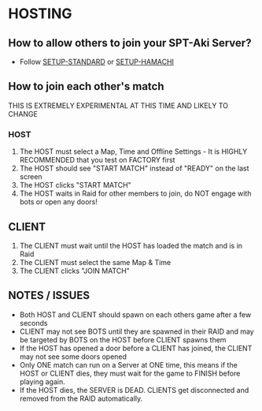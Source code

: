 ﻿# HOSTING

## How to allow others to join your SPT-Aki Server?
* Follow [SETUP-STANDARD](https://github.com/paulov-t/SIT.Core/wiki/Setup-Standard-English) or [SETUP-HAMACHI](https://github.com/paulov-t/SIT.Core/wiki/Setup-Hamachi-English)

## How to join each other's match
THIS IS EXTREMELY EXPERIMENTAL AT THIS TIME AND LIKELY TO CHANGE

### HOST
1) The HOST must select a Map, Time and Offline Settings - It is HIGHLY RECOMMENDED that you test on FACTORY first
2) The HOST should see "START MATCH" instead of "READY" on the last screen
3) The HOST clicks "START MATCH"
4) The HOST waits in Raid for other members to join, do NOT engage with bots or open any doors!

## CLIENT
1) The CLIENT must wait until the HOST has loaded the match and is in Raid
2) The CLIENT must select the same Map & Time
3) The CLIENT clicks "JOIN MATCH"

## NOTES / ISSUES
- Both HOST and CLIENT should spawn on each others game after a few seconds
- CLIENT may not see BOTS until they are spawned in their RAID and may be targeted by BOTS on the HOST before CLIENT spawns them
- If the HOST has opened a door before a CLIENT has joined, the CLIENT may not see some doors opened
- Only ONE match can run on a Server at ONE time, this means if the HOST or CLIENT dies, they must wait for the game to FINISH before playing again.
- If the HOST dies, the SERVER is DEAD. CLIENTS get disconnected and removed from the RAID automatically.
